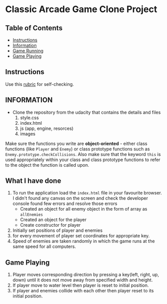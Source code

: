 # Classic Arcade Game Clone Project

## Table of Contents

-   [Instructions](#instructions)
-   [Information](<#project details>)
-   [Game Running](#running)
-   [Game Playing](<#how to play>)

## Instructions

Use this [rubric](https://review.udacity.com/#!/rubrics/15/view) for self-checking.

## INFORMATION

-   Clone the repository from the udacity that contains the details and files
    1.  style.css
    2.  index.html
    3.  js (app, engine, resorces)
    4.  images

Make sure the functions you write are **object-oriented** - either class functions (like `Player` and `Enemy`) or class prototype functions such as `Enemy.prototype.checkCollisions`. Also make sure that the keyword `this` is used appropriately within your class and class prototype functions to refer to the object the function is called upon.

## What I have done

1.  To run the application load the `index.html` file in your favourite
    browser. I didn't found any canvas on the screen and check the developer console found few errors and resolve those errors
    -   Created an object for all enemy object in the form of array as `allEnemies`
    -   Created an object for the player
    -   Create constructor for player
2.  Initially set positions of player and enemies
3.  for every movement of player set coordinates for appropriate key.
4.  Speed of enemies are taken randomly in which the game runs at the same speed for all computers.

## Game Playing

1.  Player moves corresponding direction by pressing a key(left, right, up, down) until it does not move away from specified width and height.
2.  If player move to water level then player is reset to initial position.
3.  If player and enemies collide with each other then player reset to its initial position.

